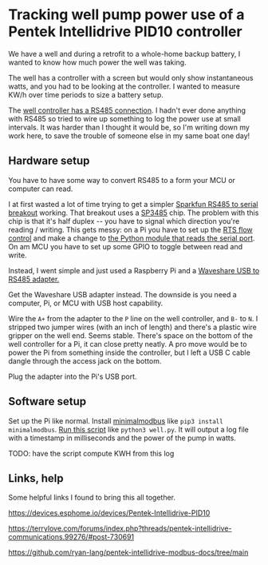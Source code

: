 # Tracking well pump power use of a Pentek Intellidrive PID10 controller

We have a well and during a retrofit to a whole-home backup battery, I wanted to know how much power the well was taking. 

The well has a controller with a screen but would only show instantaneous watts, and you had to be looking at the controller. I wanted to measure KW/h over time periods to size a battery setup.

The [well controller has a RS485 connection](https://www.pentair.com/content/dam/extranet/web/nam/pentek/manuals/pn957-pentek-intellidrive-pid-iom.pdf
). I hadn't ever done anything with RS485 so tried to wire up something to log the power use at small intervals. It was harder than I thought it would be, so I'm writing down my work here, to save the trouble of someone else in my same boat one day!

## Hardware setup

You have to have some way to convert RS485 to a form your MCU or computer can read. 

I at first wasted a lot of time trying to get a simpler [Sparkfun RS485 to serial breakout](https://www.sparkfun.com/sparkfun-transceiver-breakout-rs-485.html) working. That breakout uses a [SP3485](https://www.maxlinear.com/ds/sp3485.pdf
) chip. The problem with this chip is that it's half duplex -- you have to signal which direction you're reading / writing. This gets messy: on a Pi you have to set up the [RTS flow control](https://ethertubes.com/raspberry-pi-rts-cts-flow-control/
) and make a change to [the Python module that reads the serial port](https://github.com/pyhys/minimalmodbus/issues/137#issuecomment-2685900902
). On am MCU you have to set up some GPIO to toggle between read and write. 

Instead, I went simple and just used a Raspberry Pi and a [Waveshare USB to RS485 adapter.](https://www.waveshare.com/usb-to-rs485.htm) 

Get the Waveshare USB adapter instead. The downside is you need a computer, Pi, or MCU with USB host capability.

Wire the `A+` from the adapter to the `P` line on the well controller, and `B-` to `N`. I stripped two jumper wires (with an inch of length) and there's a plastic wire gripper on the well end. Seems stable. There's space on the bottom of the well controller for a Pi, it can close pretty neatly. A pro move would be to power the Pi from something inside the controller, but I left a USB C cable dangle through the access jack on the bottom.

Plug the adapter into the Pi's USB port.

## Software setup

Set up the Pi like normal. Install [minimalmodbus](https://minimalmodbus.readthedocs.io/en/stable/readme.html
) like `pip3 install minimalmodbus`. [Run this script](https://github.com/bwhitman/wellpump/blob/main/well.py) like `python3 well.py`. It will output a log file with a timestamp in milliseconds and the power of the pump in watts. 

TODO: have the script compute KWH from this log 


## Links, help

Some helpful links I found to bring this all together. 

https://devices.esphome.io/devices/Pentek-Intellidrive-PID10

https://terrylove.com/forums/index.php?threads/pentek-intellidrive-communications.99276/#post-730691

https://github.com/ryan-lang/pentek-intellidrive-modbus-docs/tree/main

